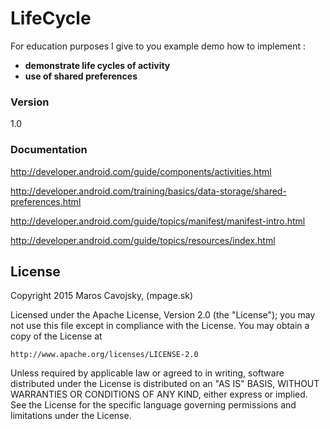 # LifeCycle

For education purposes I give to you example demo how to implement :

  - **demonstrate life cycles of activity**
  - **use of shared preferences**
 
### Version
1.0

### Documentation
http://developer.android.com/guide/components/activities.html

http://developer.android.com/training/basics/data-storage/shared-preferences.html

http://developer.android.com/guide/topics/manifest/manifest-intro.html

http://developer.android.com/guide/topics/resources/index.html


License
----

Copyright 2015 Maros Cavojsky, (mpage.sk)

Licensed under the Apache License, Version 2.0 (the "License");
you may not use this file except in compliance with the License.
You may obtain a copy of the License at

    http://www.apache.org/licenses/LICENSE-2.0

Unless required by applicable law or agreed to in writing, software
distributed under the License is distributed on an "AS IS" BASIS,
WITHOUT WARRANTIES OR CONDITIONS OF ANY KIND, either express or implied.
See the License for the specific language governing permissions and
limitations under the License.

